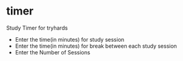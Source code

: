 # timer

Study Timer for tryhards

- Enter the time(in minutes) for study session
- Enter the time(in minutes) for break between each study session
- Enter the Number of Sessions

